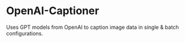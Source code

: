 # OpenAI-Captioner
Uses GPT models from OpenAI to caption image data in single &amp; batch configurations.
